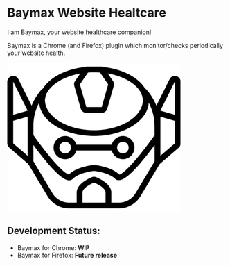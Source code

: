 # Baymax Website Healtcare

I am Baymax, your website healthcare companion!

Baymax is a Chrome (and Firefox) plugin which monitor/checks periodically your website health.

![Baymax logo](docs/baymax-small.png)

## Development Status:

- Baymax for Chrome: **WIP**
- Baymax for Firefox: **Future release**
